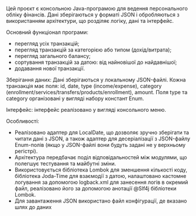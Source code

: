 Цей проєкт є консольною Java-програмою для ведення персонального обліку фінансів. 
Дані зберігаються у форматі JSON і обробляються з використанням архітектури, що розділяє логіку, дані та інтерфейс.

Основний функціонал програми:
- перегляд усіх транзакцій;
- перегляд транзакцій за категорією або типом (дохід/витрата);
- перегляд загального балансу;
- сортування транзакцій за датою: від найновішої до найдавнішої;
- додавання нової транзакції.

Зберігання даних:
Дані зберігаються у локальному JSON-файлі.
Кожна транзакція має поля: id, date, type (income/expense), category (enrollment/services/transfers/products/enrollment), amount.
Поля type та category організовані у вигляді набору констант Enum.

Інтерфейс:
інтерфейс реалізовано у вигляді консольного меню.

Особливості:
- Реалізовано адаптер для LocalDate, що дозволяє зручно зберігати та читати дані з JSON, а також адаптер для десеріалізації з JSON-файлу Enum-полів (якщо у JSON-файлі вони будуть задані не у верхньому регістрі).
- Архітектура передбачає поділ відповідальностей між модулями, що полегшує тестування та майбутні зміни.
- Використовується бібліотека Lombok для зменшення кількості коду, бібліотека Joda-Time для взаємодії з датою, налаштовано кастомне логування за допомогою logback.xml для занесення логів в окремий файл, реалізовано його за допомогою анотації @Slf4j бібліотеки Lombok.
- Для завантаження JSON використано файл конфігурації, де вказано шлях до даних
